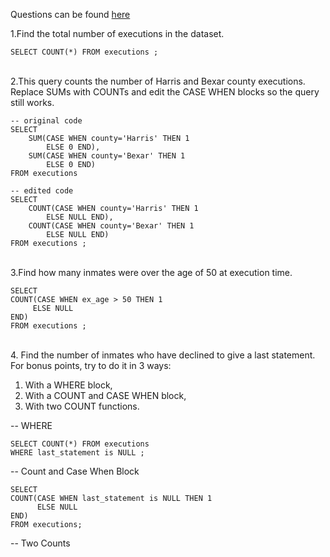 Questions can be found [here](https://selectstarsql.com/innocence.html)

1.Find the total number of executions in the dataset.
```
SELECT COUNT(*) FROM executions ;
```
\
2.This query counts the number of Harris and Bexar county executions. Replace SUMs with COUNTs and edit the CASE WHEN blocks so the query still works.
```
-- original code
SELECT
    SUM(CASE WHEN county='Harris' THEN 1
        ELSE 0 END),
    SUM(CASE WHEN county='Bexar' THEN 1
        ELSE 0 END)
FROM executions

-- edited code
SELECT
    COUNT(CASE WHEN county='Harris' THEN 1
        ELSE NULL END),
    COUNT(CASE WHEN county='Bexar' THEN 1
        ELSE NULL END)
FROM executions ;
```

\
3.Find how many inmates were over the age of 50 at execution time.

```
SELECT
COUNT(CASE WHEN ex_age > 50 THEN 1
	 ELSE NULL
END)
FROM executions ;
```

\
4. Find the number of inmates who have declined to give a last statement.
For bonus points, try to do it in 3 ways:
1) With a WHERE block,
2) With a COUNT and CASE WHEN block,
3) With two COUNT functions.

-- WHERE
```
SELECT COUNT(*) FROM executions
WHERE last_statement is NULL ;
```
-- Count and Case When Block

```
SELECT
COUNT(CASE WHEN last_statement is NULL THEN 1
	  ELSE NULL
END)
FROM executions;
```
-- Two Counts

```

```
